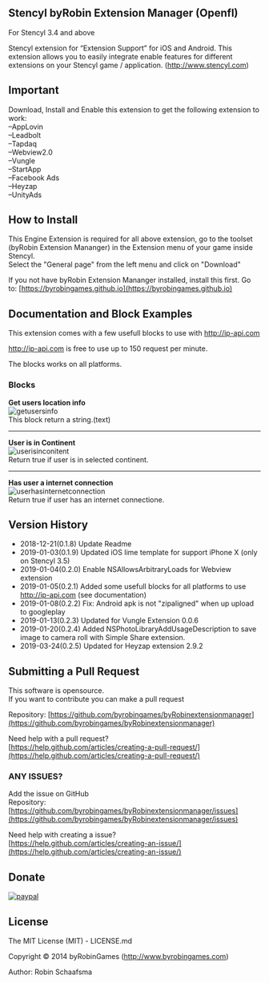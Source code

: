 ## Stencyl byRobin Extension Manager (Openfl)

For Stencyl 3.4 and above

Stencyl extension for “Extension Support”  for iOS and Android. This extension allows you to easily integrate enable features for different extensions on your Stencyl game / application. (http://www.stencyl.com)

## Important

Download, Install and Enable this extension to get the following extension to work:<br>
–AppLovin<br> 
–Leadbolt<br> 
–Tapdaq<br> 
–Webview2.0<br> 
–Vungle<br> 
–StartApp<br> 
–Facebook Ads<br> 
–Heyzap<br> 
–UnityAds<br> 

## How to Install

This Engine Extension is required for all above extension, go to the toolset (byRobin Extension Mananger) in the Extension menu of your game inside Stencyl.<br/>
Select the "General page" from the left menu and click on "Download"

If you not have byRobin Extension Mananger installed, install this first.
Go to: [https://byrobingames.github.io](https://byrobingames.github.io)

## Documentation and Block Examples

This extension comes with a few usefull blocks to use with http://ip-api.com

http://ip-api.com is free to use up to 150 request per minute.

The blocks works on all platforms.

### Blocks

**Get users location info** <br/>
  ![getusersinfo](https://byrobingames.github.io/img/byrobinextensionmanager/getusersinfo.png)<br/>
  This block return a string.(text)
  
  <hr/>
  
  **User is in Continent** <br/>
  ![userisinconitent](https://byrobingames.github.io/img/byrobinextensionmanager/userisinconitent.png)<br/>
  Return true if user is in selected continent.
  
  <hr/>
  
  **Has user a internet connection** <br/>
  ![userhasinternetconnection](https://byrobingames.github.io/img/byrobinextensionmanager/userhasinternetconnection.png)<br/>
  Return true if user has an internet connectione.
  
## Version History

- 2018-12-21(0.1.8) Update Readme
- 2019-01-03(0.1.9) Updated iOS  lime template for support iPhone X (only on Stencyl 3.5)
- 2019-01-04(0.2.0) Enable NSAllowsArbitraryLoads for Webview extension
- 2019-01-05(0.2.1) Added some usefull blocks for all platforms to use http://ip-api.com (see documentation)
- 2019-01-08(0.2.2) Fix: Android  apk is not "zipaligned"  when up upload to googleplay
- 2019-01-13(0.2.3) Updated for Vungle Extension 0.0.6
- 2019-01-20(0.2.4) Added NSPhotoLibraryAddUsageDescription to save image to camera roll with Simple Share extension.
- 2019-03-24(0.2.5) Updated for Heyzap extension 2.9.2

## Submitting a Pull Request

This software is opensource.<br/>
If you want to contribute you can make a pull request

Repository: [https://github.com/byrobingames/byRobinextensionmanager](https://github.com/byrobingames/byRobinextensionmanager)

Need help with a pull request?<br/>
[https://help.github.com/articles/creating-a-pull-request/](https://help.github.com/articles/creating-a-pull-request/)

### ANY ISSUES?

Add the issue on GitHub<br/>
Repository: [https://github.com/byrobingames/byRobinextensionmanager/issues](https://github.com/byrobingames/byRobinextensionmanager/issues)

Need help with creating a issue?<br/>
[https://help.github.com/articles/creating-an-issue/](https://help.github.com/articles/creating-an-issue/)

## Donate

[![paypal](https://www.paypalobjects.com/en_US/i/btn/btn_donateCC_LG.gif)](https://www.paypal.com/cgi-bin/webscr?cmd=_s-xclick&hosted_button_id=HKLGFCAGKBMFL)<br />


## License

The MIT License (MIT) - LICENSE.md

Copyright © 2014 byRobinGames (http://www.byrobingames.com)

Author: Robin Schaafsma
